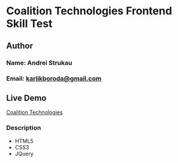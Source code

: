 # Coalition Technologies Frontend Skill Test

## Author

### Name: Andrei Strukau

### Email: karlikboroda@gmail.com

## Live Demo

[Coalition Technologies]()

### Description

- HTML5
- CSS3
- JQuery
